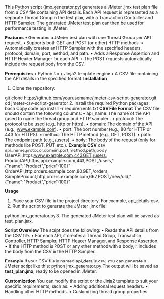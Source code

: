 This Python script (jmx_generator.py) generates a JMeter .jmx test plan file from a CSV file containing API details. Each API request is represented as a separate Thread Group in the test plan, with a Transaction Controller and HTTP Sampler. The generated JMeter test plan can then be used for performance testing in JMeter.


**Features**
    •	Generates a JMeter test plan with one Thread Group per API request.
    •	Supports both GET and POST (or other) HTTP methods.
    •	Automatically creates an HTTP Sampler with the specified headers, protocol, domain, port, method, and path.
    •	Adds a Response Assertion and HTTP Header Manager for each API.
    •	The POST requests automatically include the request body from the CSV.

**Prerequisites**
    •	Python 3.x
    •	Jinja2 template engine
    •	A CSV file containing the API details in the specified format.
**Installation**
1.	Clone the repository:

git clone https://github.com/yourusername/jmeter-csv-script-generator.git
cd jmeter-csv-script-generator
2.	Install the required Python packages:
bash
Copy code
pip install -r requirements.txt
**CSV File Format**
The CSV file should contain the following columns:
    •	api_name: The name of the API (used to name the thread group and HTTP sampler).
    •	protocol: The protocol to be used (e.g., http or https).
    •	domain: The domain of the API (e.g., www.example.com).
    •	port: The port number (e.g., 80 for HTTP or 443 for HTTPS).
    •	method: The HTTP method (e.g., GET, POST).
    •	path: The endpoint path (e.g., /users).
    •	body: The body of the request (only for methods like POST, PUT, etc.).
**Example CSV**
csv
api_name,protocol,domain,port,method,path,body
UserAPI,https,www.example.com,443,GET,/users,
ProductAPI,https,api.example.com,443,POST,/users,"{\"name\":\"Product\",\"price\":100}"
OrderAPI,http,orders.example.com,80,GET,/orders,
SampleProduct,http,orders.example.com,667,POST,/new/old,"{\"name\":\"Product\",\"price\":100}"

**Usage**
1.	Place your CSV file in the project directory. For example, api_details.csv.
2.	Run the script to generate the JMeter .jmx file:

python jmx_generator.py
3.	The generated JMeter test plan will be saved as test_plan.jmx.

**Script Overview**
The script does the following:
    •	Reads the API details from the CSV file.
    •	For each API, it creates a Thread Group, Transaction Controller, HTTP Sampler, HTTP Header Manager, and Response Assertion.
    •	If the HTTP method is POST or any other method with a body, it includes the body from the CSV in the HTTP Sampler.


**Example**
If your CSV file is named api_details.csv, you can generate a JMeter script like this:
python jmx_generator.py
The output will be saved as **test_plan.jmx**, ready to be opened in JMeter.


**Customization**
You can modify the script or the Jinja2 template to suit your specific requirements, such as:
    •	Adding additional request headers.
    •	Handling other HTTP methods.
    •	Customizing thread group properties.

